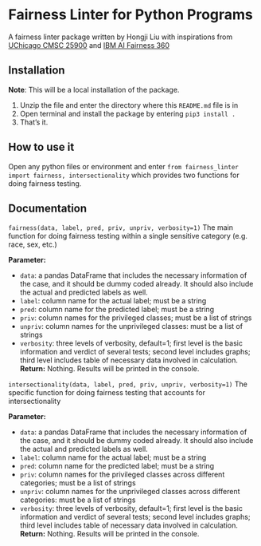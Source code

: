 # Fairness Linter for Python Programs
A fairness linter package written by Hongji Liu with inspirations from [UChicago CMSC 25900][1] and [IBM AI Fairness 360][2]

## Installation
**Note**: This will be a local installation of the package. 
1. Unzip the file and enter the directory where this `README.md` file is in
2. Open terminal and install the package by entering `pip3 install .` 
3. That’s it. 

## How to use it
Open any python files or environment and enter `from fairness_linter import fairness, intersectionality` which provides two functions for doing fairness testing. 

## Documentation
`fairness(data, label, pred, priv, unpriv, verbosity=1)`
The main function for doing fairness testing within a single sensitive category (e.g. race, sex, etc.)

**Parameter:**
- `data`: a pandas DataFrame that includes the necessary information of the case, and it should be dummy coded already. It should also include the actual and predicted labels as well.
- `label`: column name for the actual label; must be a string
- `pred`: column name for the predicted label; must be a string
- `priv`: column names for the privileged classes; must be a list of strings
- `unpriv`: column names for the unprivileged classes: must be a list of strings
- `verbosity`: three levels of verbosity, default=1; first level is the basic information and verdict of several tests; second level includes graphs; third level includes table of necessary data involved in calculation. 
**Return:**
Nothing. Results will be printed in the console. 

`intersectionality(data, label, pred, priv, unpriv, verbosity=1)`
The specific function for doing fairness testing that accounts for intersectionality

**Parameter:**
- `data`: a pandas DataFrame that includes the necessary information of the case, and it should be dummy coded already. It should also include the actual and predicted labels as well.
- `label`: column name for the actual label; must be a string
- `pred`: column name for the predicted label; must be a string
- `priv`: column names for the privileged classes across different categories; must be a list of strings
- `unpriv`: column names for the unprivileged classes across different categories: must be a list of strings
- `verbosity`: three levels of verbosity, default=1; first level is the basic information and verdict of several tests; second level includes graphs; third level includes table of necessary data involved in calculation. 
**Return:**
Nothing. Results will be printed in the console. 

[1]:	https://classes.cs.uchicago.edu/archive/2020/spring/25900-1/
[2]:	https://github.com/IBM/AIF360/
